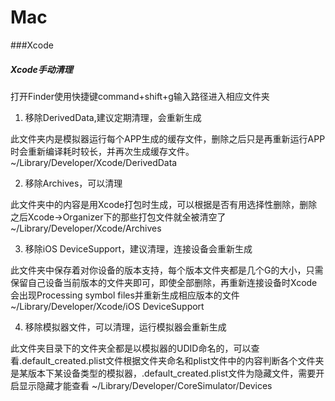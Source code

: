 # Mac

###Xcode
##### Xcode手动清理
打开Finder使用快捷键command+shift+g输入路径进入相应文件夹

1. 移除DerivedData,建议定期清理，会重新生成

此文件夹内是模拟器运行每个APP生成的缓存文件，删除之后只是再重新运行APP时会重新编译耗时较长，并再次生成缓存文件。
~/Library/Developer/Xcode/DerivedData

2. 移除Archives，可以清理

此文件夹中的内容是用Xcode打包时生成，可以根据是否有用选择性删除，删除之后Xcode->Organizer下的那些打包文件就全被清空了
~/Library/Developer/Xcode/Archives

3. 移除iOS DeviceSupport，建议清理，连接设备会重新生成

此文件夹中保存着对你设备的版本支持，每个版本文件夹都是几个G的大小，只需保留自己设备当前版本的文件夹即可，即使全部删除，再重新连接设备时Xcode会出现Processing symbol files并重新生成相应版本的文件
~/Library/Developer/Xcode/iOS DeviceSupport

4. 移除模拟器文件，可以清理，运行模拟器会重新生成

此文件夹目录下的文件夹全都是以模拟器的UDID命名的，可以查看.default_created.plist文件根据文件夹命名和plist文件中的内容判断各个文件夹是某版本下某设备类型的模拟器，.default_created.plist文件为隐藏文件，需要开启显示隐藏才能查看
~/Library/Developer/CoreSimulator/Devices


